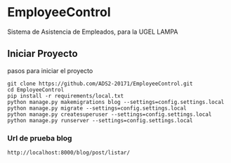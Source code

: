 # EmployeeControl
Sistema de Asistencia de Empleados, para la UGEL LAMPA

## Iniciar Proyecto

pasos para iniciar el proyecto 

    git clone https://github.com/ADS2-20171/EmployeeControl.git
    cd EmployeeControl
    pip install -r requirements/local.txt
    python manage.py makemigrations blog --settings=config.settings.local
    python manage.py migrate --settings=config.settings.local
    python manage.py createsuperuser --settings=config.settings.local
    python manage.py runserver --settings=config.settings.local

### Url de prueba blog
    
    http://localhost:8000/blog/post/listar/



